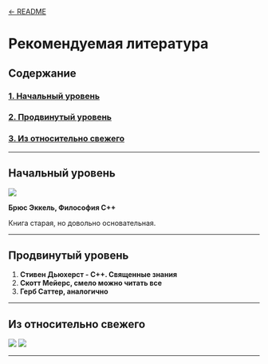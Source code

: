 [<- README][readme]

# Рекомендуемая литература

## Содержание
### [1. Начальный уровень](section_01)
### [2. Продвинутый уровень](section_02)
### [3. Из относительно свежего](section_03)


---
<a id="section_01"></a>

## Начальный уровень

![][book_01]

**Брюс Эккель, Философия С++**

Книга старая, но довольно основательная.


---
<a id="section_02"></a>

## Продвинутый уровень

1. **Стивен Дьюхерст - C++. Священные знания**
2. **Скотт Мейерс, смело можно читать все**
3. **Герб Саттер, аналогично**


---
<a id="section_03"></a>

## Из относительно свежего

![][book_02]
![][book_03]


---
[readme]: README.md
[book_01]: images/book_01.jpg
[book_02]: images/book_02.jpg
[book_03]: images/book_03.jpg